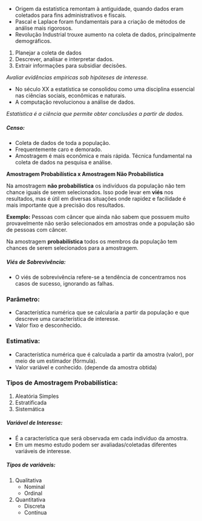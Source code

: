 - Origem da estatística remontam à antiguidade, quando dados eram coletados para fins administrativos e fiscais.
- Pascal e Laplace foram fundamentais para a criação de métodos de análise mais rigorosos. 
- Revolução Industrial trouxe aumento na coleta de dados, principalmente demográficos. 

1. Planejar a coleta de dados
2. Descrever, analisar e interpretar dados.
3. Extrair informações para subsidiar decisões.

_Avaliar evidências empíricas sob hipóteses de interesse._

- No século XX a estatística se consolidou como uma disciplina essencial nas ciências sociais, econômicas e naturais.
- A computação revolucionou a análise de dados.

_Estatística é a ciência que permite obter conclusões a partir de dados._

##### Censo:
- Coleta de dados de toda a população.
- Frequentemente caro e demorado.
- Amostragem é mais econômica e mais rápida. Técnica fundamental na coleta de dados na pesquisa e análise.

**Amostragem Probabilística x Amostragem Não Probabilística**

Na amostragem **não probabilística** os indivíduos da população não tem chance iguais de serem selecionados. Isso pode levar em **viés** nos resultados, mas é útil em diversas situações onde rapidez e facilidade é mais importante que a precisão dos resultados.

**Exemplo:** Pessoas com câncer que ainda não sabem que possuem muito provavelmente não serão selecionados em amostras onde a população são de pessoas com câncer.

Na amostragem **probabilística** todos os membros da população tem chances de serem selecionados para a amostragem.

##### Viés de Sobrevivência:
- O viés de sobrevivência refere-se a tendência de concentramos nos casos de sucesso, ignorando as falhas. 

### Parâmetro:
- Característica numérica que se calcularia a partir da população e que descreve uma característica de interesse.
- Valor fixo e desconhecido.
### Estimativa:
- Característica numérica que é calculada a partir da amostra (valor), por meio de um estimador (fórmula).
- Valor variável e conhecido. (depende da amostra obtida)

### Tipos de Amostragem Probabilística:
1. Aleatória Simples
2. Estratificada
3. Sistemática

##### Variável de Interesse:
- É a característica que será observada em cada indivíduo da amostra.
- Em um mesmo estudo podem ser avaliadas/coletadas diferentes variáveis de interesse.

##### Tipos de variáveis:
1. Qualitativa
	- Nominal
	- Ordinal
2. Quantitativa
	- Discreta
	- Contínua
